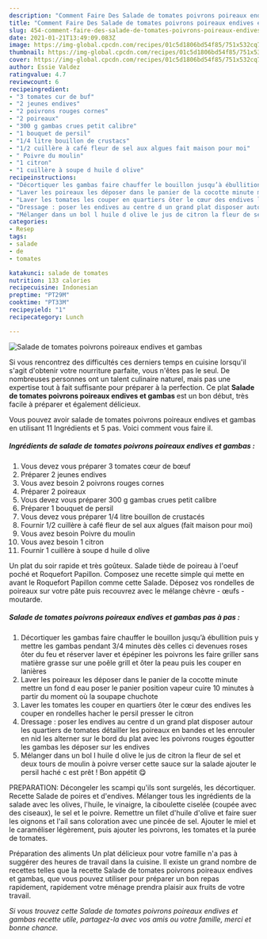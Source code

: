 ```yaml
---
description: "Comment Faire Des Salade de tomates poivrons poireaux endives et gambas"
title: "Comment Faire Des Salade de tomates poivrons poireaux endives et gambas"
slug: 454-comment-faire-des-salade-de-tomates-poivrons-poireaux-endives-et-gambas
date: 2021-01-21T13:49:09.083Z
image: https://img-global.cpcdn.com/recipes/01c5d1806bd54f85/751x532cq70/salade-de-tomates-poivrons-poireaux-endives-et-gambas-photo-principale-de-la-recette.jpg
thumbnail: https://img-global.cpcdn.com/recipes/01c5d1806bd54f85/751x532cq70/salade-de-tomates-poivrons-poireaux-endives-et-gambas-photo-principale-de-la-recette.jpg
cover: https://img-global.cpcdn.com/recipes/01c5d1806bd54f85/751x532cq70/salade-de-tomates-poivrons-poireaux-endives-et-gambas-photo-principale-de-la-recette.jpg
author: Essie Valdez
ratingvalue: 4.7
reviewcount: 6
recipeingredient:
- "3 tomates cur de buf"
- "2 jeunes endives"
- "2 poivrons rouges cornes"
- "2 poireaux"
- "300 g gambas crues petit calibre"
- "1 bouquet de persil"
- "1/4 litre bouillon de crustacs"
- "1/2 cuillère à café fleur de sel aux algues fait maison pour moi"
- " Poivre du moulin"
- "1 citron"
- "1 cuillère à soupe d huile d olive"
recipeinstructions:
- "Décortiquer les gambas faire chauffer le bouillon jusqu’à ébullition puis y mettre les gambas pendant 3/4 minutes dès celles ci devenues roses ôter du feu et réserver laver et épépiner les poivrons les faire griller sans matière grasse sur une poêle grill et ôter la peau puis les couper en lanières"
- "Laver les poireaux les déposer dans le panier de la cocotte minute mettre un fond d eau poser le panier position vapeur cuire 10 minutes à partir du moment où la soupape chuchote"
- "Laver les tomates les couper en quartiers ôter le cœur des endives les couper en rondelles hacher le persil presser le citron"
- "Dressage : poser les endives au centre d un grand plat disposer autour les quartiers de tomates détailler les poireaux en bandes et les enrouler en nid les alterner sur le bord du plat avec les poivrons rouges égoutter les gambas les déposer sur les endives"
- "Mélanger dans un bol l huile d olive le jus de citron la fleur de sel et deux tours de moulin à poivre verser cette sauce sur la salade ajouter le persil haché c est prêt ! Bon appétit 😋"
categories:
- Resep
tags:
- salade
- de
- tomates

katakunci: salade de tomates 
nutrition: 133 calories
recipecuisine: Indonesian
preptime: "PT29M"
cooktime: "PT33M"
recipeyield: "1"
recipecategory: Lunch

---
```



![Salade de tomates poivrons poireaux endives et gambas](https://img-global.cpcdn.com/recipes/01c5d1806bd54f85/751x532cq70/salade-de-tomates-poivrons-poireaux-endives-et-gambas-photo-principale-de-la-recette.jpg)

Si vous rencontrez des difficultés ces derniers temps en cuisine lorsqu'il s'agit d'obtenir votre nourriture parfaite, vous n'êtes pas le seul. De nombreuses personnes ont un talent culinaire naturel, mais pas une expertise tout à fait suffisante pour préparer à la perfection. Ce plat <strong> Salade de tomates poivrons poireaux endives et gambas </strong> est un bon début, très facile à préparer et également délicieux.

<!--inarticleads1-->

Vous pouvez avoir salade de tomates poivrons poireaux endives et gambas en utilisant 11 Ingrédients et 5 pas. Voici comment vous faire il.

##### Ingrédients de salade de tomates poivrons poireaux endives et gambas :

1. Vous devez vous préparer 3 tomates cœur de bœuf
1. Préparer 2 jeunes endives
1. Vous avez besoin 2 poivrons rouges cornes
1. Préparer 2 poireaux
1. Vous devez vous préparer 300 g gambas crues petit calibre
1. Préparer 1 bouquet de persil
1. Vous devez vous préparer 1/4 litre bouillon de crustacés
1. Fournir 1/2 cuillère à café fleur de sel aux algues (fait maison pour moi)
1. Vous avez besoin  Poivre du moulin
1. Vous avez besoin 1 citron
1. Fournir 1 cuillère à soupe d huile d olive


Un plat du soir rapide et très goûteux. Salade tiède de poireau à l&#39;oeuf poché et Roquefort Papillon. Composez une recette simple qui mette en avant le Roquefort Papillon comme cette Salade. Déposez vos rondelles de poireaux sur votre pâte puis recouvrez avec le mélange chèvre - œufs - moutarde. 

<!--inarticleads2-->

##### Salade de tomates poivrons poireaux endives et gambas pas à pas :

1. Décortiquer les gambas faire chauffer le bouillon jusqu’à ébullition puis y mettre les gambas pendant 3/4 minutes dès celles ci devenues roses ôter du feu et réserver laver et épépiner les poivrons les faire griller sans matière grasse sur une poêle grill et ôter la peau puis les couper en lanières
1. Laver les poireaux les déposer dans le panier de la cocotte minute mettre un fond d eau poser le panier position vapeur cuire 10 minutes à partir du moment où la soupape chuchote
1. Laver les tomates les couper en quartiers ôter le cœur des endives les couper en rondelles hacher le persil presser le citron
1. Dressage : poser les endives au centre d un grand plat disposer autour les quartiers de tomates détailler les poireaux en bandes et les enrouler en nid les alterner sur le bord du plat avec les poivrons rouges égoutter les gambas les déposer sur les endives
1. Mélanger dans un bol l huile d olive le jus de citron la fleur de sel et deux tours de moulin à poivre verser cette sauce sur la salade ajouter le persil haché c est prêt ! Bon appétit 😋


PREPARATION: Décongeler les scampi qu&#39;ils sont surgelés, les décortiquer. Recette Salade de poires et d&#39;endives. Mélanger tous les ingrédients de la salade avec les olives, l&#39;huile, le vinaigre, la ciboulette ciselée (coupée avec des ciseaux), le sel et le poivre. Remettre un filet d&#39;huile d&#39;olive et faire suer les oignons et l&#39;ail sans coloration avec une pincée de sel. Ajouter le miel et le caraméliser légèrement, puis ajouter les poivrons, les tomates et la purée de tomates. 

<!--inarticleads1-->

<p>
Préparation des aliments Un plat délicieux pour votre famille n'a pas à suggérer des heures de travail dans la cuisine. Il existe un grand nombre de recettes telles que la recette Salade de tomates poivrons poireaux endives et gambas, que vous pouvez utiliser pour préparer un bon repas rapidement, rapidement votre ménage prendra plaisir aux fruits de votre travail.
</p>

<p>
<i>Si vous trouvez cette Salade de tomates poivrons poireaux endives et gambas recette utile, partagez-la avec vos amis ou votre famille, merci et bonne chance.</i>
</p>
